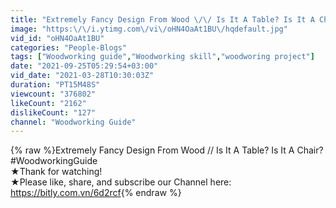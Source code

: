 ```yaml
---
title: "Extremely Fancy Design From Wood \/\/ Is It A Table? Is It A Chair?"
image: "https:\/\/i.ytimg.com\/vi\/oHN4OaAt1BU\/hqdefault.jpg"
vid_id: "oHN4OaAt1BU"
categories: "People-Blogs"
tags: ["Woodworking guide","Woodworking skill","woodworing project"]
date: "2021-09-25T05:29:54+03:00"
vid_date: "2021-03-28T10:30:03Z"
duration: "PT15M48S"
viewcount: "376802"
likeCount: "2162"
dislikeCount: "127"
channel: "Woodworking Guide"
---
```

{% raw %}Extremely Fancy Design From Wood // Is It A Table? Is It A Chair?<br />#WoodworkingGuide<br />★Thank for watching!<br />★Please like, share, and subscribe our Channel here: <a rel="nofollow" target="blank" href="https://bitly.com.vn/6d2rcf">https://bitly.com.vn/6d2rcf</a>{% endraw %}

